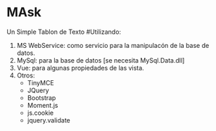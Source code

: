 # MAsk
Un Simple Tablon de Texto
#Utilizando:
1. MS WebService: como servicio para la manipulacón de la base de datos.
1. MySql: para la base de datos [se necesita MySql.Data.dll]
1. Vue: para algunas propiedades de las vista.
1. Otros:
    * TinyMCE
    * JQuery
    * Bootstrap
    * Moment.js
    * js.cookie
    * jquery.validate
